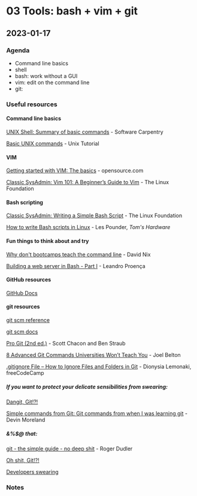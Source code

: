 # 03 Tools: bash + vim + git

## 2023-01-17

### Agenda

- Command line basics
- shell
- bash: work without a GUI 
- vim: edit on the command line
- git: 

### Useful resources


#### Command line basics

[UNIX Shell: Summary of basic commands](https://swcarpentry.github.io/shell-novice/reference.html) - Software Carpentry

[Basic UNIX commands](https://www.unixtutorial.org/basic-unix-commands) - Unix Tutorial

#### VIM

[Getting started with VIM: The basics](https://opensource.com/article/19/3/getting-started-vim) - opensource.com

[Classic SysAdmin: Vim 101: A Beginner’s Guide to Vim](https://www.linuxfoundation.org/blog/blog/classic-sysadmin-vim-101-a-beginners-guide-to-vim) - The Linux Foundation

#### Bash scripting

[Classic SysAdmin: Writing a Simple Bash Script](https://www.linuxfoundation.org/blog/classic-sysadmin-writing-a-simple-bash-script/) - The Linux Foundation

[How to write Bash scripts in Linux](https://www.tomshardware.com/how-to/write-bash-scripts-linux) - Les Pounder, _Tom's Hardware_

#### Fun things to think about and try

[Why don't bootcamps teach the command line](https://davidnix.io/posts/bootcamps-teach-command-line/) - David Nix

[Building a web server in Bash - Part I](https://dev.to/leandronsp/building-a-web-server-in-bash-part-i-sockets-2n8b) - Leandro Proença

#### GitHub resources

[GitHub Docs](https://docs.github.com/en)

#### git resources

[git scm reference](https://git-scm.com/doc)

[git scm docs](https://git-scm.com/docs/git)

[Pro Git (2nd ed.)](https://git-scm.com/book/en/v2) - Scott Chacon and Ben Straub

[8 Advanced Git Commands Universities Won’t Teach You](https://betterprogramming.pub/8-advanced-git-commands-university-wont-teach-you-fe63b483d34b) - Joel Belton

[.gitignore File – How to Ignore Files and Folders in Git](https://www.freecodecamp.org/news/gitignore-file-how-to-ignore-files-and-folders-in-git/amp/) - Dionysia Lemonaki, freeCodeCamp

##### If you want to protect your delicate sensibilities from swearing:

[Dangit, Git!?!](https://dangitgit.com/en)

[Simple commands from Git: Git commands from when I was learning git](https://medium.com/all-things-devops/simple-commands-for-git-3a0c5d36b46e) - Devin Moreland

##### &%$@ that:

[git - the simple guide - no deep shit](https://rogerdudler.github.io/git-guide/) - Roger Dudler

[Oh shit, Git!?!](https://ohshitgit.com/)

[Developers swearing](https://twitter.com/gitlost)

### Notes

<!--
- Introduction
  - What is Git and what uses Git
- Git basic commands
  - Create new text file, then git init
  - Git init .
  - Git commit change + explanation
  - Connect to github repository
    - `$ git remote add origin git@github.com:username/new_repo`
    - `$ git push -u origin master`
  - Show how to undo an add
    - `Git restore –staged <file>`
    - `Git reset HEAD`
- Branching
  - Show creating a new branch
  - Show branches
    - `Git branch`
  - Explain how branching works
  - Swap to other branch, make modifications
  - Push to new origin branch
    - `Git push -u origin <branch-name>`
  - Show in github, swap between branches
- Merging
  - Merge new branch into master
  - Git merge master <branch-name>
  - Push and show changes
  - Delete old branch
    - `Git branch -D <branch-name>`
  - Delete old branch on origin
    - Git push origin –delete <branch-name>
- Commit history
  - Find commit id, checkout
  - Explain what HEAD is
  - Explain detached HEAD
    - Experimental state with no branch attached
    - Modifications will affect nothing and not save, unless added to a branch
  - Make modification and save to <alt-history>
    - Git branch alt-history
  - Checkout branch, no longer detached and push
    - Git checkout alt-history
  - Show resetting all changes since last commit
    - Git reset –hard **will destroy everything and can’t be undone
  - Show diff between origin/local + parallelisms in commit logs
- Pull Requests
-->
